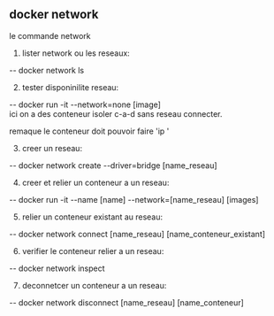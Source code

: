 ## docker network  

le commande network  

1. lister network ou les reseaux:  

-- docker network ls  


2. tester disponinilite reseau:  

-- docker run -it --network=none  [image]   
ici on a des conteneur isoler  c-a-d sans reseau connecter.

remaque le conteneur doit pouvoir faire 'ip '


3. creer un reseau:

-- docker network create --driver=bridge [name_reseau]  


4. creer et relier un conteneur a un reseau:

-- docker run -it --name [name] --network=[name_reseau] [images]


5. relier un conteneur existant au reseau:  

-- docker network connect [name_reseau] [name_conteneur_existant]


6. verifier le conteneur relier a un reseau: 

-- docker network inspect 


7. deconnetcer un conteneur a un reseau: 

-- docker network disconnect [name_reseau] [name_conteneur]